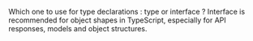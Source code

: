 Which one to use for type declarations : type or interface ?
Interface is recommended for object shapes in TypeScript, especially for API responses, models and object structures.
